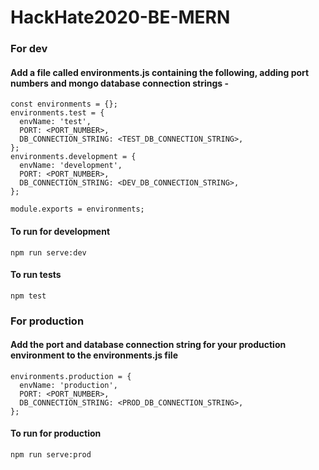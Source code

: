 # HackHate2020-BE-MERN

### For dev
#### Add a file called environments.js containing the following, adding port numbers and mongo database connection strings -

```
const environments = {};
environments.test = {
  envName: 'test',
  PORT: <PORT_NUMBER>,
  DB_CONNECTION_STRING: <TEST_DB_CONNECTION_STRING>,
};
environments.development = {
  envName: 'development',
  PORT: <PORT_NUMBER>,
  DB_CONNECTION_STRING: <DEV_DB_CONNECTION_STRING>,
};

module.exports = environments;
```
#### To run for development 
```
npm run serve:dev
```
#### To run tests 
```
npm test
```

### For production
#### Add the port and database connection string for your production environment to the environments.js file
```
environments.production = {
  envName: 'production',
  PORT: <PORT_NUMBER>,
  DB_CONNECTION_STRING: <PROD_DB_CONNECTION_STRING>,
};
```
#### To run for production 
```
npm run serve:prod
```